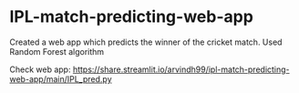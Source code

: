 # IPL-match-predicting-web-app
Created a web app which predicts the winner of the cricket match.
Used Random Forest algorithm

Check web app: 
https://share.streamlit.io/arvindh99/ipl-match-predicting-web-app/main/IPL_pred.py
